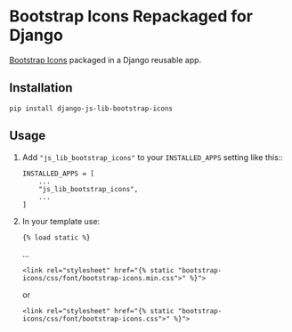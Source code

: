# Bootstrap Icons Repackaged for Django

[Bootstrap Icons](https://icons.getbootstrap.com/) packaged in a Django reusable app.

## Installation

    pip install django-js-lib-bootstrap-icons

## Usage

1. Add `"js_lib_bootstrap_icons"` to your `INSTALLED_APPS` setting like this::

       INSTALLED_APPS = [
           ...
           "js_lib_bootstrap_icons",
           ...
       ]

2. In your template use:
   
       {% load static %}
   
   ...
   
       <link rel="stylesheet" href="{% static "bootstrap-icons/css/font/bootstrap-icons.min.css">" %}">

   or
   
       <link rel="stylesheet" href="{% static "bootstrap-icons/css/font/bootstrap-icons.css">" %}">
